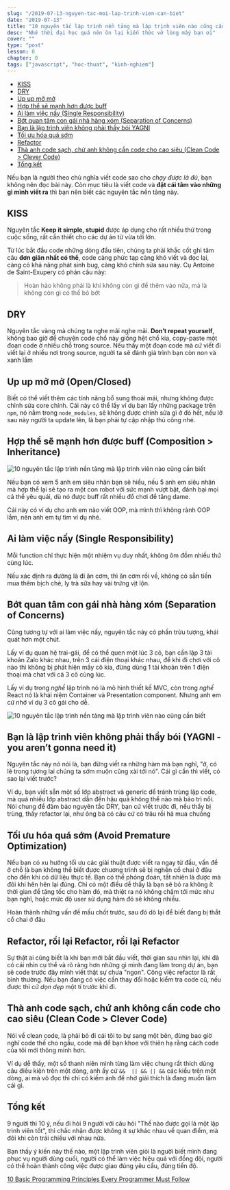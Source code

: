```yaml
---
slug: "/2019-07-13-nguyen-tac-moi-lap-trinh-vien-can-biet"
date: "2019-07-13"
title: "10 nguyên tắc lập trình nền tảng mà lập trình viên nào cũng cần biết"
desc: "Nhớ thời đại học quá nên ôn lại kiến thức vở lòng mấy bạn ơi"
cover: ""
type: "post"
lesson: 0
chapter: 0
tags: ["javascript", "hoc-thuat", "kinh-nghiem"]
---
```


<!-- TOC -->

- [KISS](#KISS)
- [DRY](#DRY)
- [Up up mở mở](#Up-up-m%E1%BB%9F-m%E1%BB%9F)
- [Hợp thể sẽ mạnh hơn được buff](#H%E1%BB%A3p-th%E1%BB%83-s%E1%BA%BD-m%E1%BA%A1nh-h%C6%A1n-%C4%91%C6%B0%E1%BB%A3c-buff)
- [Ai làm việc nấy (Single Responsibility)](#Ai-l%C3%A0m-vi%E1%BB%87c-n%E1%BA%A5y-Single-Responsibility)
- [Bớt quan tâm con gái nhà hàng xóm (Separation of Concerns)](#B%E1%BB%9Bt-quan-t%C3%A2m-con-g%C3%A1i-nh%C3%A0-h%C3%A0ng-x%C3%B3m-Separation-of-Concerns)
- [Bạn là lập trình viên không phải thầy bói YAGNI](#B%E1%BA%A1n-l%C3%A0-l%E1%BA%ADp-tr%C3%ACnh-vi%C3%AAn-kh%C3%B4ng-ph%E1%BA%A3i-th%E1%BA%A7y-b%C3%B3i-YAGNI)
- [Tối ưu hóa quá sớm](#T%E1%BB%91i-%C6%B0u-h%C3%B3a-qu%C3%A1-s%E1%BB%9Bm)
- [Refactor](#Refactor)
- [Thà anh code sạch, chứ anh không cần code cho cao siêu (Clean Code > Clever Code)](#Th%C3%A0-anh-code-s%E1%BA%A1ch-ch%E1%BB%A9-anh-kh%C3%B4ng-c%E1%BA%A7n-code-cho-cao-si%C3%AAu-Clean-Code--Clever-Code)
- [Tổng kết](#T%E1%BB%95ng-k%E1%BA%BFt)

<!-- /TOC -->



Nếu bạn là người theo chủ nghĩa viết code sao cho *chạy được là đủ*, bạn không nên đọc bài này. Còn mục tiêu là viết code và **đặt cái tâm vào những gì mình viết ra** thì bạn nên biết các nguyên tắc nền tảng này.

## KISS

Nguyên tắc **Keep it simple, stupid** được áp dụng cho rất nhiều thứ trong cuộc sống, rất cần thiết cho các dự án từ vừa tới lớn.

Từ lúc bắt đầu code những dòng đầu tiên, chúng ta phải khắc cốt ghi tâm câu **đơn giản nhất có thể**, code càng phức tạp càng khó viết và đọc lại, càng có khả năng phát sinh bug, càng khó chỉnh sửa sau này. Cụ Antoine de Saint-Exupery có phán câu này:

> Hoàn hảo không phải là khi không còn gì để thêm vào nữa, mà là không còn gì có thể bỏ bớt

## DRY

Nguyên tắc vàng mà chúng ta nghe mãi nghe mãi. **Don’t repeat yourself**, không bao giờ để chuyện code chổ này giống hệt chổ kia, copy-paste một đoạn code ở nhiều chổ trong source. Nếu thấy một đoạn code mà cứ viết đi viết lại ở nhiều nơi trong source, người ta sẽ đánh giá trình bạn còn non và xanh lắm

## Up up mở mở (Open/Closed)

Biết có thể viết thêm các tính năng bổ sung thoải mái, nhưng không được chỉnh sửa core chính. Cái này có thể lấy ví dụ bạn lấy những package trên `npm`, nó nằm trong `node_modules`, sẽ không được chỉnh sửa gì ở đó hết, nếu lỡ sau này người ta update lên, là bạn phải tự cập nhập thủ công nhé.

## Hợp thể sẽ mạnh hơn được buff (Composition > Inheritance)

![10 nguyên tắc lập trình nền tảng mà lập trình viên nào cũng cần biết](https://wegotthiscovered.com/wp-content/uploads/2018/08/Power-Rangers-Movie-Blu-ray-cover-art-1.jpg)

Nếu bạn có xem 5 anh em siêu nhân bạn sẽ hiểu, nếu 5 anh em siêu nhân mà hợp thể lại sẽ tạo ra một con robot với sức mạnh vượt bật, đánh bại mọi cả thể yêu quái, dù nó được buff rất nhiều đồ chơi để tăng dame.

Cái này có ví dụ cho anh em nào viết OOP, mà mình thì không rành OOP lắm, nên anh em tự tìm ví dụ nhé.

## Ai làm việc nấy (Single Responsibility)

Mỗi function chỉ thực hiện một nhiệm vụ duy nhất, không ôm đồm nhiều thứ cùng lúc.

Nếu xác định ra đường là đi ăn cơm, thì ăn cơm rồi về, không có sẵn tiền mua thêm bịch chè, ly trà sữa hay vài trứng vịt lộn.

## Bớt quan tâm con gái nhà hàng xóm (Separation of Concerns)

Cũng tương tự với ai làm việc nấy, nguyên tắc này có phần trừu tượng, khái quát hơn một chút.

Lấy ví dụ quan hệ trai-gái, để có thể quen một lúc 3 cô, bạn cần lập 3 tài khoản Zalo khác nhau, trên 3 cái điện thoại khác nhau, để khi đi chơi với cô nào thì không bị phát hiện mấy cô kia, đừng dùng 1 tài khoản trên 1 điện thoại mà chat với cả 3 cô cùng lúc.

Lấy ví dụ trong *nghề* lập trình nó là mô hình thiết kế MVC, còn trong *nghề* React nó là khái niệm Container và Presentation component. Nhưng anh em cứ nhớ ví dụ 3 cô gái cho dễ.

![10 nguyên tắc lập trình nền tảng mà lập trình viên nào cũng cần biết](https://static.makeuseof.com/wp-content/uploads/2017/10/programming-principle-mvc-pattern.png)


## Bạn là lập trình viên không phải thầy bói (YAGNI - you aren’t gonna need it)

Nguyên tắc này nó nói là, bạn đừng viết ra những hàm mà bạn nghĩ, "ờ, có lẽ trong tương lai chúng ta sớm muộn cũng xài tới nó". Cái gì cần thì viết, có sao lại viết trước?

Ví dụ, bạn viết sẵn một số lớp abstract và generic để tránh trùng lặp code, mà quá nhiều lớp abstract dẫn đến hậu quả không thể nào mà bảo trì nổi. Nói chung để đảm bảo nguyên tắc DRY, bạn cứ viết trước đi, nếu thấy bị trùng, thầy refactor lại, như ông bà có câu cứ có trâu rồi hả mua chuồng

## Tối ưu hóa quá sớm (Avoid Premature Optimization)

Nếu bạn có xu hướng tối ưu các giải thuật được viết ra ngay từ đầu, vấn đề ở chỗ là bạn không thể biết được chương trình sẽ bị nghẽn cổ chai ở đâu cho đến khi có dữ liệu thực tế. Bạn có thể phỏng đoán, tất nhiên là được mà đôi khi hên hên lại đúng. Chỉ có một điều dễ thấy là bạn sẽ bỏ ra không ít thời gian để tăng tốc cho hàm đó, mà thiệt ra nó không chậm tới mức như bạn nghĩ, hoặc mức độ user sử dụng hàm đó sẽ không nhiều.

Hoàn thành những vấn đề mấu chốt trước, sau đó dò lại để biết đang bị thắt cổ chai ở đâu

## Refactor, rồi lại Refactor, rồi lại Refactor

Sự thật ai cũng biết là khi bạn mới bắt đầu viết, thời gian sau nhìn lại, khi đã có cái nhìn cụ thể và rõ ràng hơn những gì mình đang làm trong dự án, bạn sẽ code trước đây mình viết thật sự chưa "ngon". Công việc refactor là rất bình thường. Nếu bạn đang có việc cần thay đổi hoặc kiểm tra code cũ, nếu được thì cứ *dọn dẹp* một tí trước khi đi.

## Thà anh code sạch, chứ anh không cần code cho cao siêu (Clean Code > Clever Code)

Nói về clean code, là phải bỏ đi cái tôi to bự sang một bên, đừng bao giờ nghĩ code thế cho ngầu, code mà để bạn khoe với thiên hạ rằng cách code của tôi mới thông minh hơn.

Ví dụ dễ thấy, một số thanh niên mình từng làm việc chung rất thích dùng câu điều kiện trên một dòng, anh ấy cứ `&&  || && || &&` các kiểu trên một dòng, ai mà vô đọc thì chỉ có kiếm ảnh để nhờ giải thích là đang muốn làm cái gì.

## Tổng kết

9 người thì 10 ý, nếu đi hỏi 9 người với câu hỏi "Thế nào được gọi là một lập trình viên tốt", thì chắc nhận được không ít sự khác nhau về quan điểm, mà đôi khi còn trái chiều với nhau nữa.

Bạn thấy ý kiến này thế nào, một lập trình viên giỏi là người biết mình đang phục vụ người dùng cuối, người có thể làm việc hiệu quả với đồng đội, người có thể hoàn thành công việc được giao đúng yêu cầu, đúng tiến độ.


<a target="_blank" rel="noopener noreferrer" href="https://www.makeuseof.com/tag/basic-programming-principles/">10 Basic Programming Principles Every Programmer Must Follow</a>
